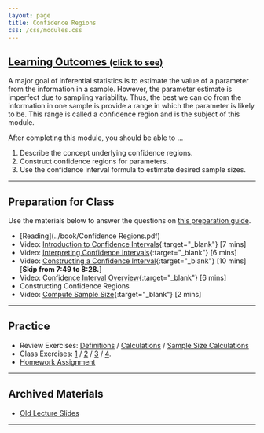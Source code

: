 ```yaml
---
layout: page
title: Confidence Regions
css: /css/modules.css
---
```


<div class="panel-group-ILOs">
  <div class="panel panel-default">
    <div class="panel-heading">
      <h2 class="panel-title">
        <a data-toggle="collapse" href="#ILOs">Learning Outcomes <small>(click to see)</small></a>
      </h2>
    </div>
    <div id="ILOs" class="panel-collapse collapse">
      <div class="panel-body">
A major goal of inferential statistics is to estimate the value of a parameter from the information in a sample.  However, the parameter estimate is imperfect due to sampling variability.  Thus, the best we can do from the information in one sample is provide a range in which the parameter is likely to be.  This range is called a confidence region and is the subject of this module.

<p>After completing this module, you should be able to ...</p>

<ol>
  <li>Describe the concept underlying confidence regions.</li>
  <li>Construct confidence regions for parameters.</li>
  <li>Use the confidence interval formula to estimate desired sample sizes.</li>
</ol>
      </div>
    </div>
  </div>
</div>

----

## Preparation for Class

Use the materials below to answer the questions on [this preparation guide](ConfRegions_Prep).

* [Reading](../book/Confidence Regions.pdf)
* Video: [Introduction to Confidence Intervals](https://www.youtube.com/v/27iSnzss2wM?version=3&autoplay=1){:target="_blank"} [7 mins]
* Video: [Interpreting Confidence Intervals](https://www.youtube.com/v/JYP6gc--sGQ?version=3&autoplay=1){:target="_blank"} [6 mins]
* Video: [Constructing a Confidence Interval](https://www.youtube.com/v/KG921rfbTDw?version=3&autoplay=1){:target="_blank"} [10 mins] [**Skip from 7:49 to 8:28.**]
* Video: [Confidence Interval Overview](https://www.youtube.com/v/FUaXoKdCre4?version=3&autoplay=1){:target="_blank"} [6 mins]
* Constructing Confidence Regions
* Video: [Compute Sample Size](https://www.youtube.com/v/4-5pFrqJz9w?version=3&autoplay=1){:target="_blank"} [2 mins]

----

## Practice

* Review Exercises: [Definitions](ConfRegions_RevEx_Defns) / [Calculations](ConfRegions_RevEx_Calcs) / [Sample Size Calculations](ConfRegions_RevEx_Calcsn)
* Class Exercises: [1](ConfRegions_CE1) / [2](ConfRegions_CE2) / [3](ConfRegions_CE3) / [4](ConfRegions_CE4).
* [Homework Assignment](ConfRegions_HW)

----

## Archived Materials

* [Old Lecture Slides](ConfRegions_PPT_old.pptx)

----
